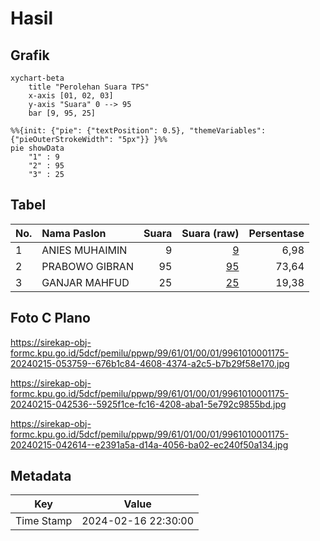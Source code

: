 # Hasil

## Grafik

```mermaid
xychart-beta
    title "Perolehan Suara TPS"
    x-axis [01, 02, 03]
    y-axis "Suara" 0 --> 95
    bar [9, 95, 25]
```

```mermaid
%%{init: {"pie": {"textPosition": 0.5}, "themeVariables": {"pieOuterStrokeWidth": "5px"}} }%%
pie showData
    "1" : 9
    "2" : 95
    "3" : 25
```

## Tabel

| No. | Nama Paslon    | Suara | Suara (raw) | Persentase |
|:--- |:-------------- | -----:| -----------:| ----------:|
| 1   | ANIES MUHAIMIN | 9     | [9][p-1]    | 6,98       |
| 2   | PRABOWO GIBRAN | 95    | [95][p-2]   | 73,64      |
| 3   | GANJAR MAHFUD  | 25    | [25][p-3]   | 19,38      |


[p-1]: https://github.com/gigit-pemilu/pemilu-2024-99-luar-negeri/blob/main/pilpres/hitung-suara/sub/99-luar-negeri/sub/61-kota-kinabalu-malaysia/sub/01-kota-kinabalu-malaysia/sub/0001-kota-kinabalu-malaysia/sub/175-ksk-164/sub/paslon-1.txt
[p-2]: https://github.com/gigit-pemilu/pemilu-2024-99-luar-negeri/blob/main/pilpres/hitung-suara/sub/99-luar-negeri/sub/61-kota-kinabalu-malaysia/sub/01-kota-kinabalu-malaysia/sub/0001-kota-kinabalu-malaysia/sub/175-ksk-164/sub/paslon-2.txt
[p-3]: https://github.com/gigit-pemilu/pemilu-2024-99-luar-negeri/blob/main/pilpres/hitung-suara/sub/99-luar-negeri/sub/61-kota-kinabalu-malaysia/sub/01-kota-kinabalu-malaysia/sub/0001-kota-kinabalu-malaysia/sub/175-ksk-164/sub/paslon-3.txt

## Foto C Plano

https://sirekap-obj-formc.kpu.go.id/5dcf/pemilu/ppwp/99/61/01/00/01/9961010001175-20240215-053759--676b1c84-4608-4374-a2c5-b7b29f58e170.jpg

https://sirekap-obj-formc.kpu.go.id/5dcf/pemilu/ppwp/99/61/01/00/01/9961010001175-20240215-042536--5925f1ce-fc16-4208-aba1-5e792c9855bd.jpg

https://sirekap-obj-formc.kpu.go.id/5dcf/pemilu/ppwp/99/61/01/00/01/9961010001175-20240215-042614--e2391a5a-d14a-4056-ba02-ec240f50a134.jpg


## Metadata

| Key        | Value               |
| ---------- | ------------------- |
| Time Stamp | 2024-02-16 22:30:00 |



